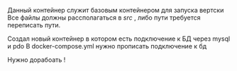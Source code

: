 Данный контейнер служит базовым контейнером для запуска вертски
Все файлы должны рассполагаться в _src_ , либо пути требуется переписать пути.

Создал новый контейнер в котором есть подключение к БД через mysql и pdo
В docker-compose.yml нужно прописать подключение к бд

Нужно дорабоать !
